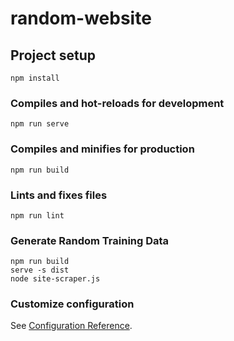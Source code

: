 # random-website

## Project setup
```
npm install
```

### Compiles and hot-reloads for development
```
npm run serve
```

### Compiles and minifies for production
```
npm run build
```

### Lints and fixes files
```
npm run lint
```

### Generate Random Training Data
```
npm run build
serve -s dist
node site-scraper.js
```

### Customize configuration
See [Configuration Reference](https://cli.vuejs.org/config/).
